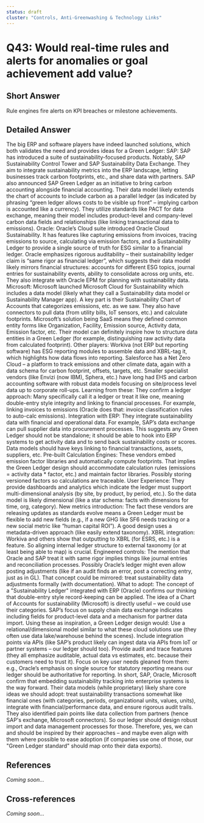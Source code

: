 ```yaml
---
status: draft
cluster: "Controls, Anti-Greenwashing & Technology Links"
---
```


# Q43: Would real-time rules and alerts for anomalies or goal achievement add value?

## Short Answer

Rule engines fire alerts on KPI breaches or milestone achievements.

## Detailed Answer

The big ERP and software players have indeed launched solutions, which both validates the need and provides ideas for a Green Ledger:
SAP: SAP has introduced a suite of sustainability-focused products. Notably, SAP Sustainability Control Tower and SAP Sustainability Data Exchange. They aim to integrate sustainability metrics into the ERP landscape, letting businesses track carbon footprints, etc., and share data with partners. SAP also announced SAP Green Ledger as an initiative to bring carbon accounting alongside financial accounting. Their data model likely extends the chart of accounts to include carbon as a parallel ledger (as indicated by phrasing “green ledger allows costs to be visible up front” – implying carbon is accounted like a currency). They utilize standards like PACT for data exchange, meaning their model includes product-level and company-level carbon data fields and relationships (like linking transactional data to emissions).
Oracle: Oracle’s Cloud suite introduced Oracle Cloud Sustainability. It has features like capturing emissions from invoices, tracing emissions to source, calculating via emission factors, and a Sustainability Ledger to provide a single source of truth for ESG similar to a financial ledger. Oracle emphasizes rigorous auditability – their sustainability ledger claim is “same rigor as financial ledger”, which suggests their data model likely mirrors financial structures: accounts for different ESG topics, journal entries for sustainability events, ability to consolidate across org units, etc. They also integrate with Oracle EPM for planning with sustainability data.
Microsoft: Microsoft launched Microsoft Cloud for Sustainability which includes a data model (likely what they call a Sustainability data model or Sustainability Manager app). A key part is their Sustainability Chart of Accounts that categorizes emissions, etc. as we saw. They also have connectors to pull data (from utility bills, IoT sensors, etc.) and calculate footprints. Microsoft’s solution being SaaS means they defined common entity forms like Organization, Facility, Emission source, Activity data, Emission factor, etc. Their model can definitely inspire how to structure data entities in a Green Ledger (for example, distinguishing raw activity data from calculated footprint).
Other players:
Workiva (not ERP but reporting software) has ESG reporting modules to assemble data and XBRL-tag it, which highlights how data flows into reporting.
Salesforce has a Net Zero Cloud – a platform to track emissions and other climate data, again with a data schema for carbon footprint, offsets, targets, etc.
Smaller specialist vendors (like Envizi (now IBM), Sphera, etc.) have long had EHS and carbon accounting software with robust data models focusing on site/process level data up to corporate roll-ups.
Learning from these:
They confirm a ledger approach: Many specifically call it a ledger or treat it like one, meaning double-entry style integrity and linking to financial processes. For example, linking invoices to emissions (Oracle does that: invoice classification rules to auto-calc emissions).
Integration with ERP: They integrate sustainability data with financial and operational data. For example, SAP’s data exchange can pull supplier data into procurement processes. This suggests any Green Ledger should not be standalone; it should be able to hook into ERP systems to get activity data and to send back sustainability costs or scores. Data models should have keys linking to financial transactions, assets, suppliers, etc.
Pre-built Calculation Engines: These vendors embed emission factor libraries and automatically compute footprints. That implies the Green Ledger design should accommodate calculation rules (emissions = activity data * factor, etc.) and maintain factor libraries. Possibly storing versioned factors so calculations are traceable.
User Experience: They provide dashboards and analytics which indicate the ledger must support multi-dimensional analysis (by site, by product, by period, etc.). So the data model is likely dimensional (like a star schema: facts with dimensions for time, org, category).
New metrics introduction: The fact these vendors are releasing updates as standards evolve means a Green Ledger must be flexible to add new fields (e.g., if a new GHG like SF6 needs tracking or a new social metric like “human capital ROI”). A good design uses a metadata-driven approach (like easily extend taxonomy).
XBRL integration: Workiva and others show that outputting to XBRL (for ESRS, etc.) is a feature. So aligning internal ledger structure to external taxonomy (or at least being able to map) is crucial.
Engineered controls: The mention that Oracle and SAP treat it with same rigor implies things like journal entries and reconciliation processes. Possibly Oracle’s ledger might even allow posting adjustments (like if an audit finds an error, post a correcting entry, just as in GL). That concept could be mirrored: treat sustainability data adjustments formally (with documentation).
What to adopt:
The concept of a "Sustainability Ledger" integrated with ERP (Oracle) confirms our thinking that double-entry style record-keeping can be applied.
The idea of a Chart of Accounts for sustainability (Microsoft) is directly useful – we could use their categories.
SAP’s focus on supply chain data exchange indicates including fields for product-level data and a mechanism for partner data import.
Using these as inspiration, a Green Ledger design would:
Use a relational/dimensional model similar to what these cloud solutions use (they often use data lake/warehouse behind the scenes).
Include integration points via APIs (like SAP’s product likely can ingest data via APIs from IoT or partner systems – our ledger should too).
Provide audit and trace features (they all emphasize auditable, actual data vs estimates, etc. because their customers need to trust it).
Focus on key user needs gleaned from them: e.g., Oracle’s emphasis on single source for statutory reporting means our ledger should be authoritative for reporting.
In short, SAP, Oracle, Microsoft confirm that embedding sustainability tracking into enterprise systems is the way forward. Their data models (while proprietary) likely share core ideas we should adopt: treat sustainability transactions somewhat like financial ones (with categories, periods, organizational units, values, units), integrate with financial/performance data, and ensure rigorous audit trails. They also identified pain points like data collection from partners (hence SAP's exchange, Microsoft connectors). So our ledger should design robust import and data management processes for those.
Therefore, yes, we can and should be inspired by their approaches – and maybe even align with them where possible to ease adoption (if companies use one of those, our "Green Ledger standard" should map onto their data exports).

## References

*Coming soon...*

## Cross-references

*Coming soon...*